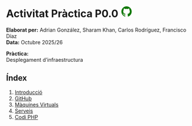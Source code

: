 # Activitat Pràctica P0.0  ![logo git](./cap_mark/logo_git.png)

**Elaborat per:** Adrian González, Sharam Khan, Carlos Rodríguez, Francisco Díaz  
**Data:** Octubre 2025/26  

**Pràctica:**  
Desplegament d’infraestructura

## Índex

1. [Introducció](#introducció)  
2. [GitHub](#github)  
3. [Màquines Virtuals](#màquines-virtuals)  
4. [Serveis](#serveis)   
5. [Codi PHP](#codi-php)